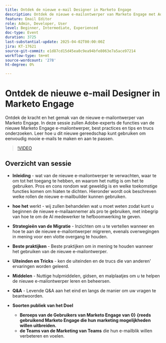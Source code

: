 ```yaml
---
title: Ontdek de nieuwe e-mail Designer in Marketo Engage
description: Ontdek de nieuwe e-mailontwerper van Marketo Engage met Adobe-experts. Leer functies, aanbevolen procedures, tips, migratiestrategieën en meer om uw e-mailmarketing te verbeteren.
feature: Email Editor
role: Admin, Developer, User
level: Beginner, Intermediate, Experienced
doc-type: Event
duration: 3725
last-substantial-update: 2025-04-02T00:00:00Z
jira: KT-17621
source-git-commit: e1d87cd15d45ea0c9ea94bfe8063e7a5ace97214
workflow-type: tm+mt
source-wordcount: '278'
ht-degree: 0%

---
```



# Ontdek de nieuwe e-mail Designer in Marketo Engage

Ontdek de kracht en het gemak van de nieuwe e-mailontwerper van Marketo Engage. In deze sessie zullen Adobe-experts de functies van de nieuwe Marketo Engage e-mailontwerper, best practices en tips en trucs onderzoeken. Leer hoe u dit nieuwe gereedschap kunt gebruiken om eenvoudig mooie e-mails te maken en aan te passen.

>[!VIDEO](https://video.tv.adobe.com/v/3456026/?learn=on&enablevpops)

## Overzicht van sessie

* **Inleiding** - wat van de nieuwe e-mailontwerper te verwachten, waar te om tot het toegang te hebben, en waarom het nuttig is om het te gebruiken.  Pros en cons rondom wat geweldig is en welke toekomstige functies komen om hiaten te dichten.  Hieronder wordt ook beschreven welke rollen de nieuwe e-mailbuilder kunnen gebruiken.

* **hoe het** werkt - wij zullen behandelen wat u moet weten zodat kunt u beginnen de nieuwe e-mailaannemer als pro te gebruiken, met inbegrip van hoe te om de AI medewerker te hefboomwerking te geven.

* **Strategieën van de Migratie** - Inzichten om u te vertellen wanneer en hoe te aan de nieuwe e-mailontwerper migreren, evenals overwegingen in mening voor een vlotte overgang te houden.

* **Beste praktijken** - Beste praktijken om in mening te houden wanneer het gebruiken van de nieuwe e-mailontwerper.

* **Uiteinden en Tricks** - ken de uiteinden en de trucs die van anderen&#39; ervaringen worden geleerd.

* **Middelen** - Nuttige hulpmiddelen, gidsen, en malplaatjes om u te helpen de nieuwe e-mailontwerper leren en beheersen.

* **Q&amp;A** - Levende Q&amp;A aan het eind en langs de manier om uw vragen te beantwoorden.

* **Soorten publiek van het Doel**

   * **Beroeps van de Gebruikers van Marketo Engage van 0} {reeds gebruikend Marketo Engage die hun marketing mogelijkheden willen uitbreiden.**
   * **de Teams van de Marketing van Teams** die hun e-mailblik willen verbeteren en voelen.